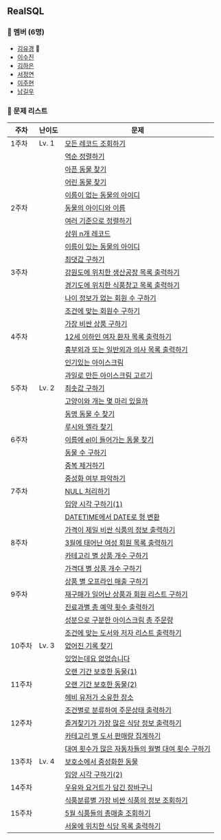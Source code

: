 ## RealSQL

### 👥 멤버 (6명)

- [김유경](https://github.com/ugaemi) 👑
- [이수진](https://github.com/tudiiii)
- [김하은](https://github.com/heidi127kim)
- [서정연](https://github.com/busyppp)
- [이주현](https://github.com/JuHyun419)
- [남길우](https://github.com/Namgilu)

### 🤨 문제 리스트

| 주차  | 난이도   | 문제                                                                                |
|-----|-------|-----------------------------------------------------------------------------------|
| 1주차 | Lv. 1 | [모든 레코드 조회하기](https://school.programmers.co.kr/learn/courses/30/lessons/59034)    |
|  | | [역순 정렬하기](https://school.programmers.co.kr/learn/courses/30/lessons/59035)        |
|  | | [아픈 동물 찾기](https://school.programmers.co.kr/learn/courses/30/lessons/59036)       |
|  | | [어린 동물 찾기](https://school.programmers.co.kr/learn/courses/30/lessons/59037)       |
|  | | [이름이 없는 동물의 아이디](https://school.programmers.co.kr/learn/courses/30/lessons/59039) |
| 2주차 |  | [동물의 아이디와 이름](https://school.programmers.co.kr/learn/courses/30/lessons/59403)    |
|  | | [여러 기준으로 정렬하기](https://school.programmers.co.kr/learn/courses/30/lessons/59404)   |
|  | | [상위 n개 레코드](https://school.programmers.co.kr/learn/courses/30/lessons/59405)      |
|  | | [이름이 있는 동물의 아이디](https://school.programmers.co.kr/learn/courses/30/lessons/59407) |
|  | | [최댓값 구하기](https://school.programmers.co.kr/learn/courses/30/lessons/59415)        |
| 3주차 | | [강원도에 위치한 생산공장 목록 출력하기](https://school.programmers.co.kr/learn/courses/30/lessons/131112)    |
|  | | [경기도에 위치한 식품창고 목록 출력하기](https://school.programmers.co.kr/learn/courses/30/lessons/131114)   |
|  | | [나이 정보가 없는 회원 수 구하기](https://school.programmers.co.kr/learn/courses/30/lessons/131528)      |
|  | | [조건에 맞는 회원수 구하기](https://school.programmers.co.kr/learn/courses/30/lessons/131535) |
|  | | [가장 비싼 상품 구하기](https://school.programmers.co.kr/learn/courses/30/lessons/131697)        |
| 4주차 | | [12세 이하인 여자 환자 목록 출력하기](https://school.programmers.co.kr/learn/courses/30/lessons/132201)    |
|  | | [흉부외과 또는 일반외과 의사 목록 출력하기](https://school.programmers.co.kr/learn/courses/30/lessons/132203)   |
|  | | [인기있는 아이스크림](https://school.programmers.co.kr/learn/courses/30/lessons/133024)      |
|  | | [과일로 만든 아이스크림 고르기](https://school.programmers.co.kr/learn/courses/30/lessons/133025) |
| 5주차 | Lv. 2 | [최솟값 구하기](https://school.programmers.co.kr/learn/courses/30/lessons/59038)    |
|  | | [고양이와 개는 몇 마리 있을까](https://school.programmers.co.kr/learn/courses/30/lessons/59040)   |
|  | | [동명 동물 수 찾기](https://school.programmers.co.kr/learn/courses/30/lessons/59041)      |
|  | | [루시와 엘라 찾기](https://school.programmers.co.kr/learn/courses/30/lessons/59046) |
| 6주차 | | [이름에 el이 들어가는 동물 찾기](https://school.programmers.co.kr/learn/courses/30/lessons/59047)    |
|  | | [동물 수 구하기](https://school.programmers.co.kr/learn/courses/30/lessons/59406)   |
|  | | [중복 제거하기](https://school.programmers.co.kr/learn/courses/30/lessons/59408)      |
|  | | [중성화 여부 파악하기](https://school.programmers.co.kr/learn/courses/30/lessons/59409) |
| 7주차 | | [NULL 처리하기](https://school.programmers.co.kr/learn/courses/30/lessons/59410) |
| | | [입양 시각 구하기(1)](https://school.programmers.co.kr/learn/courses/30/lessons/59412) |
| | | [DATETIME에서 DATE로 형 변환](https://school.programmers.co.kr/learn/courses/30/lessons/59414) |
| | | [가격이 제일 비싼 식품의 정보 출력하기](https://school.programmers.co.kr/learn/courses/30/lessons/131115) |
| 8주차 | | [3월에 태어난 여성 회원 목록 출력하기](https://school.programmers.co.kr/learn/courses/30/lessons/131120) |
| | | [카테고리 별 상품 개수 구하기](https://school.programmers.co.kr/learn/courses/30/lessons/131529) |
| | | [가격대 별 상품 개수 구하기](https://school.programmers.co.kr/learn/courses/30/lessons/131530) |
| | | [상품 별 오프라인 매출 구하기](https://school.programmers.co.kr/learn/courses/30/lessons/131533) |
| 9주차 | | [재구매가 일어난 상품과 회원 리스트 구하기](https://school.programmers.co.kr/learn/courses/30/lessons/131536) |
| | | [진료과별 총 예약 횟수 출력하기](https://school.programmers.co.kr/learn/courses/30/lessons/132202) |
| | | [성분으로 구분한 아이스크림 총 주문량](https://school.programmers.co.kr/learn/courses/30/lessons/133026) |
| | | [조건에 맞는 도서와 저자 리스트 출력하기](https://school.programmers.co.kr/learn/courses/30/lessons/144854) |
| 10주차 | Lv. 3 | [없어진 기록 찾기](https://school.programmers.co.kr/learn/courses/30/lessons/59042) |
| | | [있었는데요 없었습니다](https://school.programmers.co.kr/learn/courses/30/lessons/59043) |
| | | [오랜 기간 보호한 동물(1)](https://school.programmers.co.kr/learn/courses/30/lessons/59044) |
| 11주차 | | [오랜 기간 보호한 동물(2)](https://school.programmers.co.kr/learn/courses/30/lessons/59411) |
| | | [헤비 유저가 소유한 장소](https://school.programmers.co.kr/learn/courses/30/lessons/77487) |
| | | [조건별로 분류하여 주문상태 출력하기](https://school.programmers.co.kr/learn/courses/30/lessons/131113) |
| 12주차 | | [즐겨찾기가 가장 많은 식당 정보 출력하기](https://school.programmers.co.kr/learn/courses/30/lessons/131123) |
| | | [카테고리 별 도서 판매량 집계하기](https://school.programmers.co.kr/learn/courses/30/lessons/144855) |
| | | [대여 횟수가 많은 자동차들의 월별 대여 횟수 구하기](https://school.programmers.co.kr/learn/courses/30/lessons/151139) |
| 13주차 | Lv. 4 | [보호소에서 중성화한 동물](https://school.programmers.co.kr/learn/courses/30/lessons/59045) |
| | | [입양 시각 구하기(2)](https://school.programmers.co.kr/learn/courses/30/lessons/59413) |
| 14주차 | | [우유와 요거트가 담긴 장바구니](https://school.programmers.co.kr/learn/courses/30/lessons/62284) |
| | | [식품분류별 가장 비싼 식품의 정보 조회하기](https://school.programmers.co.kr/learn/courses/30/lessons/131116) |
| 15주차 | | [5월 식품들의 총매출 조회하기](https://school.programmers.co.kr/learn/courses/30/lessons/131117) |
| | | [서울에 위치한 식당 목록 출력하기](https://school.programmers.co.kr/learn/courses/30/lessons/131118) |
